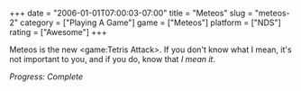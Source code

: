 +++
date = "2006-01-01T07:00:03-07:00"
title = "Meteos"
slug = "meteos-2"
category = ["Playing A Game"]
game = ["Meteos"]
platform = ["NDS"]
rating = ["Awesome"]
+++

Meteos is the new <game:Tetris Attack>. If you don't know what I mean, it's not important to you, and if you do, know that <i>I mean it</i>.

<i>Progress: Complete</i>